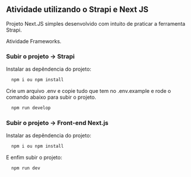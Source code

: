 ## Atividade utilizando o Strapi e Next JS  

Projeto Next.JS simples desenvolvido com intuito de praticar a ferramenta Strapi.

Atividade Frameworks.

### Subir o projeto -> Strapi

Instalar as depêndencia do projeto:

```sh
  npm i ou npm install
```

Crie um arquivo .env e copie tudo que tem no .env.example e rode o comando abaixo para subir o projeto.

```sh
  npm run develop
```

### Subir o projeto -> Front-end Next.js

Instalar as depêndencia do projeto:

```sh
  npm i ou npm install
```

E enfim subir o projeto:

```sh
  npm run dev
```
